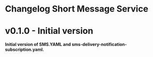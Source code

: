 # Changelog Short Message Service

# v0.1.0 - Initial version

**Initial version of SMS.YAML and sms-delivery-notification-subscription.yaml.**
